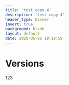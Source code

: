 ```yaml
---
title: 'test copy 4'
description: 'test copy 4'
header_type: banner
invert: true
background: blank
layout: default
date: 2020-05-06 19:19:59
---
```

# Versions
123
